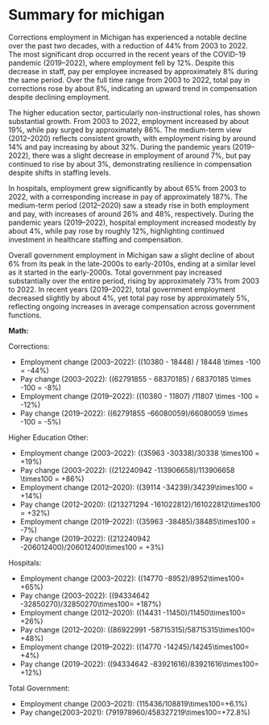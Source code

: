 # Summary for michigan

Corrections employment in Michigan has experienced a notable decline over the past two decades, with a reduction of 44% from 2003 to 2022. The most significant drop occurred in the recent years of the COVID-19 pandemic (2019–2022), where employment fell by 12%. Despite this decrease in staff, pay per employee increased by approximately 8% during the same period. Over the full time range from 2003 to 2022, total pay in corrections rose by about 8%, indicating an upward trend in compensation despite declining employment.

The higher education sector, particularly non-instructional roles, has shown substantial growth. From 2003 to 2022, employment increased by about 19%, while pay surged by approximately 86%. The medium-term view (2012–2020) reflects consistent growth, with employment rising by around 14% and pay increasing by about 32%. During the pandemic years (2019–2022), there was a slight decrease in employment of around 7%, but pay continued to rise by about 3%, demonstrating resilience in compensation despite shifts in staffing levels.

In hospitals, employment grew significantly by about 65% from 2003 to 2022, with a corresponding increase in pay of approximately 187%. The medium-term period (2012–2020) saw a steady rise in both employment and pay, with increases of around 26% and 48%, respectively. During the pandemic years (2019–2022), hospital employment increased modestly by about 4%, while pay rose by roughly 12%, highlighting continued investment in healthcare staffing and compensation.

Overall government employment in Michigan saw a slight decline of about 6% from its peak in the late-2000s to early-2010s, ending at a similar level as it started in the early-2000s. Total government pay increased substantially over the entire period, rising by approximately 73% from 2003 to 2022. In recent years (2019–2022), total government employment decreased slightly by about 4%, yet total pay rose by approximately 5%, reflecting ongoing increases in average compensation across government functions.

**Math:**

Corrections:
- Employment change (2003–2022): \((10380 - 18448) / 18448 \times -100 = -44\%\)
- Pay change (2003–2022): \((62791855 - 68370185) / 68370185 \times -100 = -8\%\)
- Employment change (2019–2022): \((10380 - 11807) /11807 \times -100 = -12\%\)
- Pay change (2019–2022): \((62791855 -66080059)/66080059 \times -100 = -5\%\)

Higher Education Other:
- Employment change (2003–2022): \((35963 -30338)/30338 \times100 = +19\%\)
- Pay change (2003–2022): \((212240942 -113906658)/113906658 \times100 = +86\%\)
- Employment change (2012–2020): \((39114 -34239)/34239\times100 = +14\%\)
- Pay change (2012–2020): \((213271294 -161022812)/161022812\times100 = +32\%\)
- Employment change (2019–2022): \((35963 -38485)/38485\times100 = -7\%\)
- Pay change (2019–2022): \((212240942 -206012400)/206012400\times100 = +3\%\)

Hospitals:
- Employment change (2003–2022): \((14770 -8952)/8952\times100= +65\%\)
- Pay change (2003–2022): \((94334642 -32850270)/32850270\times100= +187\%\)
- Employment change (2012–2020): \((14431 -11450)/11450\times100= +26\%\)
- Pay change (2012–2020): \((86922991 -58715315)/58715315\times100= +48\%\)
- Employment change (2019–2022): \((14770 -14245)/14245\times100= +4\%\)
- Pay change (2019–2022): \((94334642 -83921616)/83921616\times100= +12\%\)

Total Government:
- Employment change (2003–2021): \(115436/108819\times100=+6.1\%\)
- Pay change(2003–2021): \(791978960/458327219\times100=+72.8\%\)